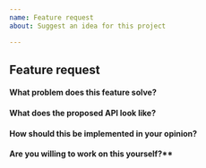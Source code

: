 ```yaml
---
name: Feature request
about: Suggest an idea for this project

---
```


<!-- Please don't delete this template or we'll close your issue -->
<!-- Before creating an issue please make sure you are using the latest version of VuePress. -->

## Feature request

<!-- Please ask questions on StackOverflow. -->
<!-- https://stackoverflow.com/questions/ask?tags=vuepress -->
<!-- Issues which contain questions or support requests will be closed. -->

#### What problem does this feature solve?

#### What does the proposed API look like?

#### How should this be implemented in your opinion?

#### Are you willing to work on this yourself?**
